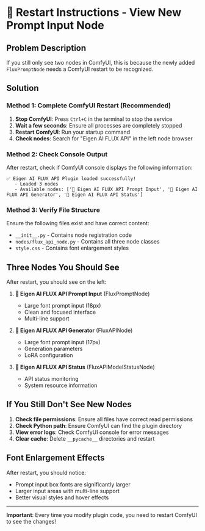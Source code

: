 # 🔄 Restart Instructions - View New Prompt Input Node

## Problem Description
If you still only see two nodes in ComfyUI, this is because the newly added `FluxPromptNode` needs a ComfyUI restart to be recognized.

## Solution

### Method 1: Complete ComfyUI Restart (Recommended)
1. **Stop ComfyUI**: Press `Ctrl+C` in the terminal to stop the service
2. **Wait a few seconds**: Ensure all processes are completely stopped
3. **Restart ComfyUI**: Run your startup command
4. **Check nodes**: Search for "Eigen AI FLUX API" in the left node browser

### Method 2: Check Console Output
After restart, check if ComfyUI console displays the following information:
```
✅ Eigen AI FLUX API Plugin loaded successfully!
   - Loaded 3 nodes
   - Available nodes: ['🎨 Eigen AI FLUX API Prompt Input', '🎨 Eigen AI FLUX API Generator', '🤖 Eigen AI FLUX API Status']
```

### Method 3: Verify File Structure
Ensure the following files exist and have correct content:
- `__init__.py` - Contains node registration code
- `nodes/flux_api_node.py` - Contains all three node classes
- `style.css` - Contains font enlargement styles

## Three Nodes You Should See

After restart, you should see on the left:

1. **🎨 Eigen AI FLUX API Prompt Input** (FluxPromptNode)
   - Large font prompt input (18px)
   - Clean and focused interface
   - Multi-line support

2. **🎨 Eigen AI FLUX API Generator** (FluxAPINode)
   - Large font prompt input (17px)
   - Generation parameters
   - LoRA configuration

3. **🤖 Eigen AI FLUX API Status** (FluxAPIModelStatusNode)
   - API status monitoring
   - System resource information

## If You Still Don't See New Nodes

1. **Check file permissions**: Ensure all files have correct read permissions
2. **Check Python path**: Ensure ComfyUI can find the plugin directory
3. **View error logs**: Check ComfyUI console for error messages
4. **Clear cache**: Delete `__pycache__` directories and restart

## Font Enlargement Effects

After restart, you should notice:
- Prompt input box fonts are significantly larger
- Larger input areas with multi-line support
- Better visual styles and hover effects

---

**Important**: Every time you modify plugin code, you need to restart ComfyUI to see the changes!
